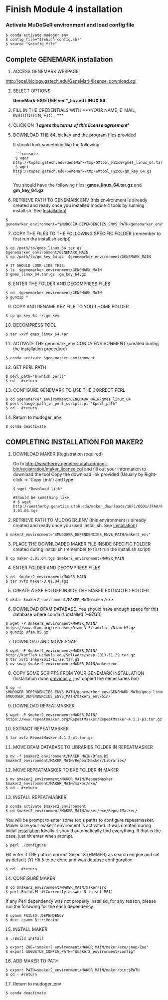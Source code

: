 # Finish Module 4 installation

### Activate MuDoGeR environment and load config file

```console
$ conda activate mudoger_env
$ config_file="$(which config.sh)"
$ source "$config_file"

```
## Complete GENEMARK installation

1. ACCESS GENEMARK WEBPAGE

  http://opal.biology.gatech.edu/GeneMark/license_download.cgi


2. SELECT OPTIONS 

      **GeneMark-ES/ET/EP ver \*_lic and LINUX 64**


3. FILL IN THE CREDENTIALS WITH ***YOUR NAME, E-MAIL, INSTITUTION, ETC... ***


4. CLICK ON ***'I agree the terms of this license agreement'***


5. DOWNLOAD THE 64_bit key and the program files provided

      It should look something like the following:

        ```console
        $ wget http://topaz.gatech.edu/GeneMark/tmp/GMtool_HZzc0/gmes_linux_64.tar.gz
        $ wget http://topaz.gatech.edu/GeneMark/tmp/GMtool_HZzc0/gm_key_64.gz
        ```

      You should have the following files:
      **gmes_linux_64.tar.gz** and  **gm_key_64.gz**


6. RETRIEVE PATH TO GENEMARK ENV (this environment is already created and ready once you installed module 4 tools by running install.sh. See [Installation](https://github.com/JotaKas/MuDoGeR/blob/master/README.md#installation))

```console
$ genemarker_environment="$MUDOGER_DEPENDENCIES_ENVS_PATH/genemarker_env"
```

7. COPY THE FILES TO THE FOLLOWING SPECIFIC FOLDER (remember to first run the install.sh script)

```console
$ cp /path/to/gmes_linux_64.tar.gz  $genemarker_environment/GENEMARK_MAIN
$ cp /path/to/gm_key_64.gz  $genemarker_environment/GENEMARK_MAIN

# IT SHOULD LOOK LIKE THIS:
$ ls  $genemarker_environment/GENEMARK_MAIN
$ gmes_linux_64.tar.gz  gm_key_64.gz
```

8. ENTER THE FOLDER AND DECOMPRESS FILES

```console
$ cd  $genemarker_environment/GENEMARK_MAIN
$ gunzip *
```

9. COPY AND RENAME KEY FILE TO YOUR HOME FOLDER 

```console
$ cp gm_key_64 ~/.gm_key
```

10. DECOMPRESS TOOL

```console
$ tar -xvf gmes_linux_64.tar 
```

11. ACTIVATE THE genemark_env CONDA ENVIRONMENT (created during the installation procedure)

```console
$ conda activate $genemarker_environment
```

12. GET PERL PATH

```console
$ perl_path="$(which perl)"
$ cd - #return
```

13. CONFIGURE GENEMARK TO USE THE CORRECT PERL

```console
$ cd $genemarker_environment/GENEMARK_MAIN/gmes_linux_64
$ perl change_path_in_perl_scripts.pl "$perl_path"
$ cd - #return
```

14. Return to mudoger_env
```console
$ conda deactivate
```


## COMPLETING INSTALLATION FOR MAKER2

1. DOWNLOAD MAKER (Registration required)

    Go to http://weatherby.genetics.utah.edu/cgi-bin/registration/maker_license.cgi and fill out your information to download the tool
    Copy the download link provided (Usually by Right-click -> 'Copy Link') and type:
    ```console
    $ wget *Download link*

    #Should be something like:
    # $ wget http://weatherby.genetics.utah.edu/maker_downloads/1BF1/66D1/3FAA/FF20FB345D6221AA8A338D1B9D8A/maker-3.01.04.tgz
    ```


2. RETRIEVE PATH TO MUDOGER_ENV (this environment is already created and ready once you used install.sh. See [Installation](https://github.com/JotaKas/MuDoGeR/blob/master/README.md#installation))

```console
$ maker2_environment="$MUDOGER_DEPENDENCIES_ENVS_PATH/maker2_env" 
```


3. PLACE THE DOWNLOADED MAKER FILE INSIDE SPECIFIC FOLDER created during install.sh (remember to first run the install.sh script)
```console
$ cp maker-3.01.04.tgz $maker2_environment/MAKER_MAIN
```


4. ENTER FOLDER AND DECOMPRESS FILES
```console
$ cd  $maker2_environment/MAKER_MAIN
$ tar xvfz maker-3.01.04.tgz
```


5. CREATE A EXE FOLDER INSIDE THE MAKER EXTRACTED FOLDER
```console
$ mkdir $maker2_environment/MAKER_MAIN/maker/exe
```


6. DOWNLOAD DFAM DATABASE. You should have enough space for this database where conda is installed (~97GB)
```console
$ wget -P $maker2_environment/MAKER_MAIN/ https://www.dfam.org/releases/Dfam_3.5/families/Dfam.h5.gz
$ gunzip Dfam.h5.gz
```


7. DOWNLOAD AND MOVE SNAP
```console
$ wget -P $maker2_environment/MAKER_MAIN/ http://korflab.ucdavis.edu/Software/snap-2013-11-29.tar.gz
$ tar xvfz snap-2013-11-29.tar.gz
$ mv snap $maker2_environment/MAKER_MAIN/maker/exe
```


8. COPY SOME SCRIPTS FROM YOUR GENEMARK INSTALLATION (Installation done [previously](https://github.com/JotaKas/MuDoGeR/blob/master/installation/genemark_maker2_installation.md#complete-genemark-installation), just copied the necessaries bin)
```console
$ cp -r $MUDOGER_DEPENDENCIES_ENVS_PATH/genemarker_env/GENEMARK_MAIN/gmes_linux_64/* $MUDOGER_DEPENDENCIES_ENVS_PATH/maker2_env/bin/
```


9. DOWNLOAD REPEATMASKER
```console
$ wget -P $maker2_environment/MAKER_MAIN/ https://www.repeatmasker.org/RepeatMasker/RepeatMasker-4.1.2-p1.tar.gz
```


10. EXTRACT REPEATMASKER
```console
$ tar xvfz RepeatMasker-4.1.2-p1.tar.gz
```


11. MOVE DFAM DATABASE TO LIBRARIES FOLDER IN REPEATMASKER
```console
$ mv -f $maker2_environment/MAKER_MAIN/Dfam.h5 $maker2_environment/MAKER_MAIN/RepeatMasker/Libraries/
```

12. MOVE REPEATMASKER TO EXE FOLDER IN MAKER
```console
$ mv $maker2_environment/MAKER_MAIN/RepeatMasker $maker2_environment/MAKER_MAIN/maker/exe/
$ cd - #return
```


13. INSTALL REPEATMASKER
```console
$ conda activate $maker2_environment
$ cd $maker2_environment/MAKER_MAIN/maker/exe/RepeatMasker/
```

   You will be prompt to enter some tools paths to configure repeatmasker.
   Maker sure your maker2 enviroment is activated. It was created during initial [installation](https://github.com/JotaKas/MuDoGeR/blob/master/README.md#installation)
    Ideally it should automatically find everything. If that is the case, just hit enter when prompt.
    
```console
$ perl ./configure
```
   Hit enter if TRF path is correct
   Select 3 (HMMER) as search engine and set as default (Y)
   Hit 5 to be done and wait databse configuration
```console
$ cd - #return
```


14. CONFIGURE MAKER
```console
$ cd $maker2_environment/MAKER_MAIN/maker/src
$ perl Build.PL #(Currently answer N to set MPI)
```
   If any Perl dependency was not properly installed, for any reason, please run the following for the each dependency
```console
$ cpanm FAILED::DEPENDENCY
$ #ex: cpanm Bit::Vector
```


15. INSTALL MAKER
```console
$ ./Build install

$ export ZOE="$maker2_environment/MAKER_MAIN/maker/exe/snap/Zoe"
$ export AUGUSTUS_CONFIG_PATH="$maker2_environment/config"
```


16. ADD MAKER TO PATH
```console
$ export PATH=$maker2_environment/MAKER_MAIN/maker/bin:$PATH
$ cd - #return
```


17. Return to mudoger_env
```console
$ conda deactivate
```

